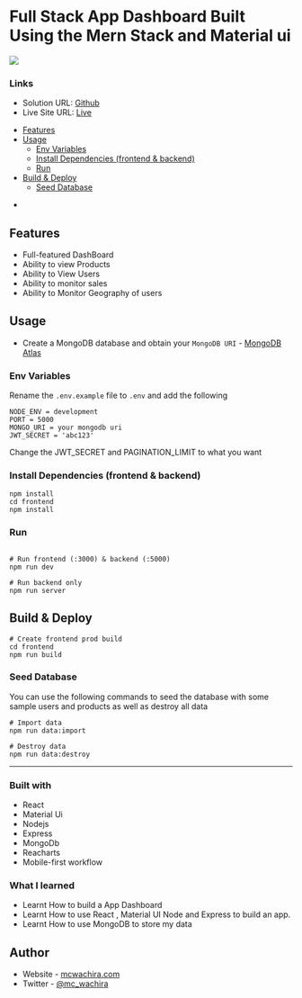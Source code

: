 # Full Stack App Dashboard  Built Using the Mern Stack and Material ui 




![](./mern-admin-dashboard.gif)

### Links

- Solution URL: [Github](https://github.com/mcwachira/mern-dashboard-application)
- Live Site URL: [Live](https://admin-dashboard-frontend-ye6f.onrender.com/)
<!-- toc -->

- [Features](#features)
- [Usage](#usage)
    - [Env Variables](#env-variables)
    - [Install Dependencies (frontend & backend)](#install-dependencies-frontend--backend)
    - [Run](#run)
- [Build & Deploy](#build--deploy)
    - [Seed Database](#seed-database)

*

<!-- tocstop -->

## Features

- Full-featured DashBoard
- Ability to view Products
- Ability to View Users
- Ability to monitor sales
- Ability to Monitor Geography of users


## Usage

- Create a MongoDB database and obtain your `MongoDB URI` - [MongoDB Atlas](https://www.mongodb.com/cloud/atlas/register)

### Env Variables

Rename the `.env.example` file to `.env` and add the following

```
NODE_ENV = development
PORT = 5000
MONGO_URI = your mongodb uri
JWT_SECRET = 'abc123'

```

Change the JWT_SECRET and PAGINATION_LIMIT to what you want

### Install Dependencies (frontend & backend)

```
npm install
cd frontend
npm install
```

### Run

```

# Run frontend (:3000) & backend (:5000)
npm run dev

# Run backend only
npm run server
```

## Build & Deploy

```
# Create frontend prod build
cd frontend
npm run build
```

### Seed Database

You can use the following commands to seed the database with some sample users and products as well as destroy all data

```
# Import data
npm run data:import

# Destroy data
npm run data:destroy
```
---


### Built with

- React
- Material Ui
- Nodejs
- Express
- MongoDb
- Reacharts
- Mobile-first workflow

### What I learned

- Learnt How to build a App Dashboard
- Learnt How to use React , Material UI Node and Express to build an app.
- Learnt How to use MongoDB to store my data


## Author

- Website - [mcwachira.com](https://mcwachira.com)
- Twitter - [@mc_wachira](https:https://twitter.com/mc_wachira)
